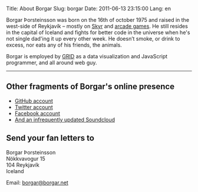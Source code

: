 Title: About Borgar
Slug: borgar
Date: 2011-06-13 23:15:00
Lang: en

Borgar Þorsteinsson was born on the 16th of october 1975 and raised in the west-side of Reykjavík – mostly on [Skyr][skyr] and [arcade games][games]. He still resides in the capital of Iceland and fights for better code in the universe when he's not single dad'ing it up every other week. He doesn’t smoke, or drink to excess, nor eats any of his friends, the animals.

Borgar is employed by [GRID][work] as a data visualization and JavaScript programmer, and all around web guy.

---

## Other fragments of Borgar's online presence

* [GitHub account](https://github.com/borgar)
* [Twitter account](http://twitter.com/borgar)
* [Facebook account](https://www.facebook.com/borgarbest)
* [And an infrequently updated Soundcloud](https://soundcloud.com/borgar)

## Send your fan letters to

Borgar Þorsteinsson  
Nökkvavogur 15  
104 Reykjavík  
Iceland

Email: <borgar@borgar.net>

[skyr]: http://en.wikipedia.org/wiki/Skyr
[games]: https://en.wikipedia.org/wiki/Donkey_Kong_(video_game)
[work]: https://grid.is/
